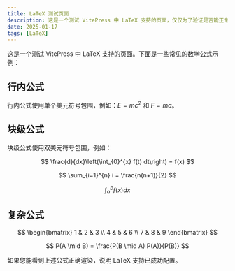 ```yaml
---
title: LaTeX 测试页面
description: 这是一个测试 VitePress 中 LaTeX 支持的页面，仅仅为了验证是否能正常显示
date: 2025-01-17
tags: [LaTeX]
---
```


<BlogPost>

这是一个测试 VitePress 中 LaTeX 支持的页面。下面是一些常见的数学公式示例：

## 行内公式

行内公式使用单个美元符号包围，例如：$E = mc^2$ 和 $F = ma$。

## 块级公式

块级公式使用双美元符号包围，例如：

$$
\frac{d}{dx}\left(\int_{0}^{x} f(t) dt\right) = f(x)
$$

$$
\sum_{i=1}^{n} i = \frac{n(n+1)}{2}
$$

$$
\int_{a}^{b} f(x) dx
$$

## 复杂公式

$$
\begin{bmatrix}
1 & 2 & 3 \\
4 & 5 & 6 \\
7 & 8 & 9
\end{bmatrix}
$$

$$
P(A \mid B) = \frac{P(B \mid A) P(A)}{P(B)}
$$

如果您能看到上述公式正确渲染，说明 LaTeX 支持已成功配置。

</BlogPost>
